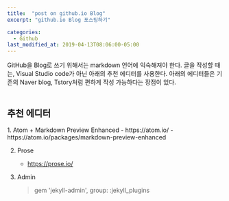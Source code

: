 ```yaml
---
title:  "post on github.io Blog"
excerpt: "github.io Blog 포스팅하기"

categories:
  - Github
last_modified_at: 2019-04-13T08:06:00-05:00
---
```


GitHub을 Blog로 쓰기 위해서는 markdown 언어에 익숙해져야 한다.
글을 작성할 때는, Visual Studio code가 아닌 아래의 추천 에디터를 사용한다. 아래의 에디터들은 기존의 Naver blog, Tstory처럼 편하게 작성 가능하다는 장점이 있다.
<br>
<br>
<h2>추천 에디터</h2>
  1. Atom + Markdown Preview Enhanced
      - https://atom.io/
      - https://atom.io/packages/markdown-preview-enhanced

  2. Prose
      - https://prose.io/

  3. Admin
      > gem 'jekyll-admin', group: :jekyll_plugins
